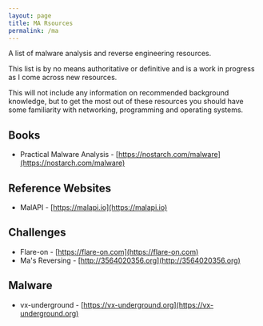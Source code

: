 ```yaml
---
layout: page
title: MA Rsources
permalink: /ma
---
```


A list of malware analysis and reverse engineering resources.

This list is by no means authoritative or definitive and is a work in progress as I come across new resources.

This will not include any information on recommended background knowledge, but to get the most out of these resources you should have some familiarity with networking, programming and operating systems.

## Books
- Practical Malware Analysis - [https://nostarch.com/malware](https://nostarch.com/malware)

## Reference Websites
- MalAPI - [https://malapi.io](https://malapi.io)

## Challenges
- Flare-on - [https://flare-on.com](https://flare-on.com)
- Ma's Reversing - [http://3564020356.org](http://3564020356.org)

## Malware
- vx-underground - [https://vx-underground.org](https://vx-underground.org)